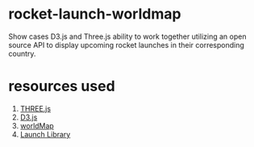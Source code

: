 # rocket-launch-worldmap
Show cases D3.js and Three.js ability to work together utilizing an open source API to display upcoming rocket launches in their corresponding country.

# resources used
1. [THREE.js](http://mrdoob.github.com/three.js/)
2. [D3.js](http://d3js.org/)
3. [worldMap](https://github.com/ftorghele/worldMap)
4. [Launch Library](https://launchlibrary.net/)
